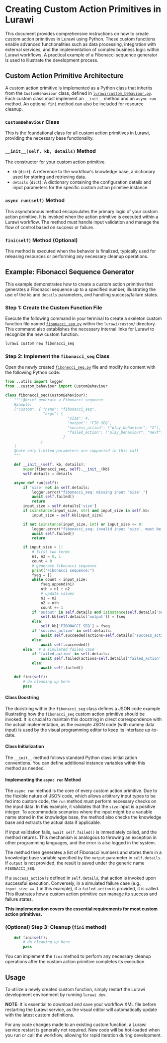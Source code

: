 # Creating Custom Action Primitives in Lurawi

This document provides comprehensive instructions on how to create custom action primitives in Lurawi using Python. These custom functions enable advanced functionalities such as data processing, integration with external services, and the implementation of complex business logic within Lurawi workflows. A practical example of a Fibonacci sequence generator is used to illustrate the development process.

## Custom Action Primitive Architecture

A custom action primitive is implemented as a Python class that inherits from the `CustomBehaviour` class, defined in [`lurawi/custom_behaviour.py`](lurawi/custom_behaviour.py). Each custom class must implement an `__init__` method and an `async run` method. An optional `fini` method can also be included for resource cleanup.

### `CustomBehaviour` Class

This is the foundational class for all custom action primitives in Lurawi, providing the necessary base functionality.

### `__init__(self, kb, details)` Method

The constructor for your custom action primitive.

*   `kb` (`dict`): A reference to the workflow's knowledge base, a dictionary used for storing and retrieving data.
*   `details` (`dict`): A dictionary containing the configuration details and input parameters for the specific custom action primitive instance.

### `async run(self)` Method

This asynchronous method encapsulates the primary logic of your custom action primitive. It is invoked when the action primitive is executed within a Lurawi workflow. The method must handle input validation and manage the flow of control based on success or failure.

### `fini(self)` Method (Optional)

This method is executed when the behavior is finalized, typically used for releasing resources or performing any necessary cleanup operations.

## Example: Fibonacci Sequence Generator

This example demonstrates how to create a custom action primitive that generates a Fibonacci sequence up to a specified number, illustrating the use of the `kb` and `details` parameters, and handling success/failure states.

### Step 1: Create the Custom Function File

Execute the following command in your terminal to create a skeleton custom function file named [`fibonacci_seq.py`](lurawi/custom/fibonacci_seq.py) within the `lurawi/custom/` directory. This command also establishes the necessary internal links for Lurawi to recognize the new custom function.

```bash
lurawi custom new fibonacci_seq
```

### Step 2: Implement the `fibonacci_seq` Class

Open the newly created [`fibonacci_seq.py`](lurawi/custom/fibonacci_seq.py) file and modify its content with the following Python code:

```python
from ..utils import logger
from ..custom_behaviour import CustomBehaviour

class fibonacci_seq(CustomBehaviour):
    """!@brief generate a Fibonacci sequence.
    Example:
    ["custom", { "name": "fibonacci_seq",
                 "args": {
                            "size": 4,
                            "output": "FIB_SEQ",
                            "success_action": ["play_behaviour", "2"],
                            "failed_action": ["play_behaviour", "next"]
                          }
                }
    ]
    @note only limited parameters are supported in this call
    """

    def __init__(self, kb, details):
        super(fibonacci_seq, self).__init__(kb)
        self.details = details

    async def run(self):
        if 'size' not in self.details:
            logger.error("fibonacci_seq: missing input 'size'.")
            await self.failed()
            return
        input_size = self.details['size']
        if isinstance(input_size, str) and input_size in self.kb:
            input_size = self.kb[input_size]

        if not isinstance(input_size, int) or input_size <= 0:
            logger.error("fibonacci_seq: invalid input 'size', must be a +ve integer.")
            await self.failed()
            return

        if input_size > 1:
            # first two terms
            n1, n2 = 0, 1
            count = 0
            # generate fibonacci sequence
            print("Fibonacci sequence:")
            fseq = []
            while count < input_size:
                fseq.append(n1)
                nth = n1 + n2
                # update values
                n1 = n2
                n2 = nth
                count += 1
            if 'output' in self.details and isinstance(self.details['output'], str):
                self.kb[self.details['output']] = fseq
            else:
                self.kb['FIBONACCI_SEQ'] = fseq
            if 'success_action' in self.details:
                await self.succeeded(actions=self.details['success_action'])
            else:
                await self.succeeded()
        else:  # a simulated failed case
            if 'failed_action' in self.details:
                await self.failed(actions=self.details['failed_action'])
            else:
                await self.failed()

    def fini(self):
        # do cleaning up here
        pass
```

#### Class Docstring

The docstring within the `fibonacci_seq` class defines a JSON code example illustrating how the `fibonacci_seq` custom action primitive should be invoked. It is crucial to maintain this docstring in direct correspondence with the actual implementation, as the example JSON code (with dummy data input) is used by the visual programming editor to keep its interface up-to-date.

#### Class Initialization

The `__init__` method follows standard Python class initialization conventions. You can define additional instance variables within this method as needed.

#### Implementing the `async run` Method

The `async run` method is the core of every custom action primitive. Due to the flexible nature of JSON code, which allows arbitrary input types to be fed into custom code, the `run` method must perform necessary checks on the input data. In this example, it validates that the `size` input is a positive integer. To accommodate scenarios where the input might be a variable name stored in the knowledge base, the method also checks the knowledge base and extracts the actual data if applicable.

If input validation fails, `await self.failed()` is immediately called, and the method returns. This mechanism is analogous to throwing an exception in other programming languages, and the error is also logged in the system.

The method then generates a list of Fibonacci numbers and stores them in a knowledge base variable specified by the `output` parameter in `self.details`. If `output` is not provided, the result is saved under the generic name `FIBONACCI_SEQ`.

If a `success_action` is defined in `self.details`, that action is invoked upon successful execution. Conversely, in a simulated failure case (e.g., `input_size == 1` in this example), if a `failed_action` is provided, it is called. This illustrates how a custom action primitive can manage its success and failure states.

**This implementation covers the essential requirements for most custom action primitives.**

### (Optional) Step 3: Cleanup (`fini` method)

```python
    def fini(self):
        # do cleaning up here
        pass
```
You can implement the `fini` method to perform any necessary cleanup operations after the custom action primitive completes its execution.

## Usage

To utilize a newly created custom function, simply restart the Lurawi development environment by running `lurawi dev`.

**NOTE**: It is essential to download and save your workflow XML file before restarting the Lurawi service, as the visual editor will automatically update with the latest custom definitions.

For any code changes made to an existing custom function, a Lurawi service restart is generally not required. New code will be hot-loaded when you run or call the workflow, allowing for rapid iteration during development.